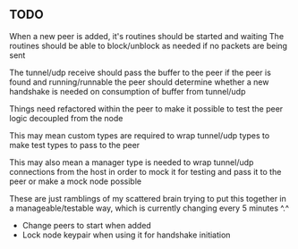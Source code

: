 ## TODO

When a new peer is added, it's routines should be started and waiting
The routines should be able to block/unblock as needed if no packets are being sent

The tunnel/udp receive should pass the buffer to the peer if the peer is found and running/runnable
the peer should determine whether a new handshake is needed on consumption of buffer from tunnel/udp

Things need refactored within the peer to make it possible to test the peer logic decoupled from the node

This may mean custom types are required to wrap tunnel/udp types to make test types to pass to the peer

This may also mean a manager type is needed to wrap tunnel/udp connections from the host in order to mock it for testing and pass it to the peer
or make a mock node possible

These are just ramblings of my scattered brain trying to put this together in a manageable/testable way, which is
currently changing every 5 minutes ^.^


- Change peers to start when added
- Lock node keypair when using it for handshake initiation